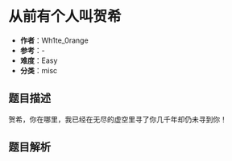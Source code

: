 # 从前有个人叫贺希

- **作者**：Wh1te_0range
- **参考**：-
- **难度**：Easy
- **分类**：misc  

## 题目描述

贺希，你在哪里，我已经在无尽的虚空里寻了你几千年却仍未寻到你！

## 题目解析
